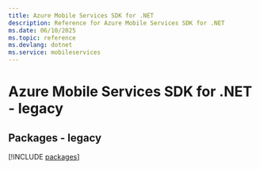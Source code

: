 ```yaml
---
title: Azure Mobile Services SDK for .NET
description: Reference for Azure Mobile Services SDK for .NET
ms.date: 06/10/2025
ms.topic: reference
ms.devlang: dotnet
ms.service: mobileservices
---
```

# Azure Mobile Services SDK for .NET - legacy
## Packages - legacy
[!INCLUDE [packages](mobile-services-index.md)]